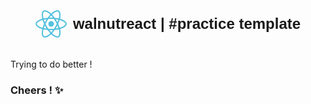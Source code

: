 <div style="display: flex; align-items: center; justify-content: center; gap: 10px;">
  <img 
    src="./public/__react.png" 
    alt="REACT" 
    style="width: 50px; height: 50px; border-radius: 50%;"
  >
  <h1 style="margin: 0; font-family: Arial, sans-serif; font-size: 24px;d"> walnutreact | #practice template </h1>
</div>

<br/>

Trying to do better ! 


### Cheers ! ✨